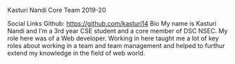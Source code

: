 Kasturi Nandi
Core Team 2019-20

Social Links
Github: https://github.com/kasturi14
Bio
My name is Kasturi Nandi and I’m a 3rd year CSE student and a core member of DSC NSEC. My role here was of a Web developer. Working in here taught me a lot of key roles about working in a team and team management and helped to furthur extend my knowledge in the field of web world.
